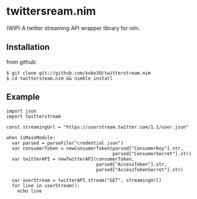 # twittersream.nim

(WIP) A twitter streaming API wrapper library for nim.

## Installation

from github:

```
$ git clone git://github.com/kubo39/twitterstream.nim
$ cd twittersteam.nim && nimble install
```

## Example

```nimrod
import json
import twitterstream

const streamingUrl = "https://userstream.twitter.com/1.1/user.json"

when isMainModule:
  var parsed = parseFile("credential.json")
  var consumerToken = newConsumerToken(parsed["ConsumerKey"].str,
                                       parsed["ConsumerSecret"].str)
  var twitterAPI = newTwitterAPI(consumerToken,
                                 parsed["AccessToken"].str,
                                 parsed["AccessTokenSecret"].str)

  var userStream = twitterAPI.stream("GET", streamingUrl)
  for line in userStream():
    echo line
```
